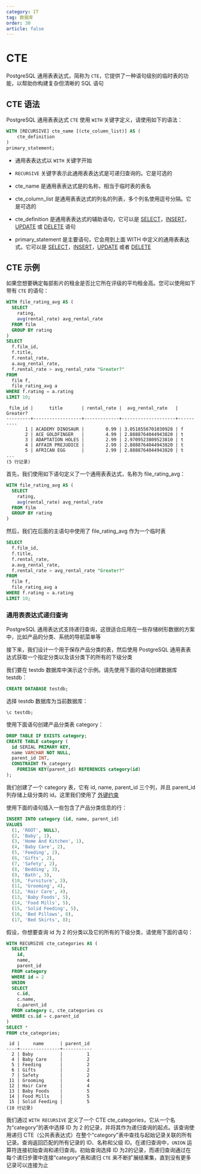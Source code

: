 ```yaml
---
category: IT
tag: 数据库
order: 30
article: false
---
```


# CTE

PostgreSQL 通用表表达式，简称为 `CTE`，它提供了一种语句级别的临时表的功能，以帮助你构建复杂但清晰的 SQL 语句

## CTE 语法

PostgreSQL 通用表表达式 `CTE` 使用 `WITH` 关键字定义，请使用如下的语法：

```sql
WITH [RECURSIVE] cte_name [(cte_column_list)] AS (
    cte_definition
)
primary_statement;
```

- 通用表表达式以 `WITH` 关键字开始

- `RECURSIVE` 关键字表示此通用表表达式是可递归查询的。它是可选的

- cte_name 是通用表表达式是的名称，相当于临时表的表名

- cte_column_list 是通用表表达式的列名的列表，多个列名使用逗号分隔。它是可选的

- cte_definition 是通用表表达式的辅助语句，它可以是 [SELECT](./select.md)，[INSERT](./insert.md)，[UPDATE](./update.md) 或 [DELETE](./delete.md) 语句

- primary_statement 是主要语句，它会用到上面 WITH 中定义的通用表表达式。它可以是 [SELECT](./select.md)，[INSERT](./insert.md)，[UPDATE](./update.md) 或者 [DELETE](./delete.md)

## CTE 示例

如果您想要确定每部影片的租金是否比它所在评级的平均租金高。您可以使用如下带有 `CTE` 的语句：

```sql
WITH file_rating_avg AS (
  SELECT
    rating,
    avg(rental_rate) avg_rental_rate
  FROM film
  GROUP BY rating
)
SELECT
  f.film_id,
  f.title,
  f.rental_rate,
  a.avg_rental_rate,
  f.rental_rate > avg_rental_rate "Greater?"
FROM
  film f,
  file_rating_avg a
WHERE f.rating = a.rating
LIMIT 10;
```

```text
 film_id |      title       | rental_rate |  avg_rental_rate   | Greater?
---------+------------------+-------------+--------------------+----------
       1 | ACADEMY DINOSAUR |        0.99 | 3.0518556701030928 | f
       2 | ACE GOLDFINGER   |        4.99 | 2.8888764044943820 | t
       3 | ADAPTATION HOLES |        2.99 | 2.9709523809523810 | t
       4 | AFFAIR PREJUDICE |        2.99 | 2.8888764044943820 | t
       5 | AFRICAN EGG      |        2.99 | 2.8888764044943820 | t
...
(5 行记录)
```

首先，我们使用如下语句定义了一个通用表表达式，名称为 file_rating_avg：

```sql
WITH file_rating_avg AS (
  SELECT
    rating,
    avg(rental_rate) avg_rental_rate
  FROM film
  GROUP BY rating
)
```

然后，我们在后面的主语句中使用了 file_rating_avg 作为一个临时表

```sql
SELECT
  f.film_id,
  f.title,
  f.rental_rate,
  a.avg_rental_rate,
  f.rental_rate > avg_rental_rate "Greater?"
FROM
  film f,
  file_rating_avg a
WHERE f.rating = a.rating
LIMIT 10;
```

### 通用表表达式递归查询

PostgreSQL 通用表达式支持递归查询，这很适合应用在一些存储树形数据的方案中，比如产品的分类、系统的导航菜单等

接下来，我们设计一个用于保存产品分类的表，然后使用 PostgreSQL 通用表表达式获取一个指定分类以及该分类下的所有的下级分类

我们要在 testdb 数据库中演示这个示例。请先使用下面的语句创建数据库 testdb：

```sql
CREATE DATABASE testdb;
```

选择 testdb 数据库为当前数据库：

```postgresql
\c testdb;
```

使用下面语句创建产品分类表 category：

```sql
DROP TABLE IF EXISTS category;
CREATE TABLE category (
  id SERIAL PRIMARY KEY,
  name VARCHAR NOT NULL,
  parent_id INT,
  CONSTRAINT fk_category
    FOREIGN KEY(parent_id) REFERENCES category(id)
);
```

我们创建了一个 category 表，它有 id, name, parent_id 三个列，并且 parent_id 列存储上级分类的 id。这里我们使用了 [外键约束](../database-and-table/foreign-key.md)

使用下面的语句插入一些包含了产品分类信息的行：

```sql
INSERT INTO category (id, name, parent_id)
VALUES
  (1, 'ROOT', NULL),
  (2, 'Baby', 1),
  (3, 'Home And Kitchen', 1),
  (4, 'Baby Care', 2),
  (5, 'Feeding', 2),
  (6, 'Gifts', 2),
  (7, 'Safety', 2),
  (8, 'Bedding', 3),
  (9, 'Bath', 3),
  (10, 'Furniture', 3),
  (11, 'Grooming', 4),
  (12, 'Hair Care', 4),
  (13, 'Baby Foods', 5),
  (14, 'Food Mills', 5),
  (15, 'Solid Feeding', 5),
  (16, 'Bed Pillows', 8),
  (17, 'Bed Skirts', 8);
```

假设，你想要查询 id 为 2 的分类以及它的所有的下级分类，请使用下面的语句：

```sql
WITH RECURSIVE cte_categories AS (
  SELECT
    id,
    name,
    parent_id
  FROM category
  WHERE id = 2
  UNION
  SELECT
    c.id,
    c.name,
    c.parent_id
  FROM category c, cte_categories cs
  WHERE cs.id = c.parent_id
)
SELECT *
FROM cte_categories;
```

```text
 id |     name      | parent_id
----+---------------+-----------
  2 | Baby          |         1
  4 | Baby Care     |         2
  5 | Feeding       |         2
  6 | Gifts         |         2
  7 | Safety        |         2
 11 | Grooming      |         4
 12 | Hair Care     |         4
 13 | Baby Foods    |         5
 14 | Food Mills    |         5
 15 | Solid Feeding |         5
(10 行记录)
```

我们通过 `WITH RECURSIVE` 定义了一个 CTE cte_categories，它从一个名为“category”的表中选择 ID 为 2 的记录，并将其作为递归查询的起点。该查询使用递归 CTE（公共表表达式）在整个“category”表中查找与起始记录关联的所有记录。查询返回匹配的所有记录的 ID、名称和父级 ID。在递归查询中，`UNION` 运算符连接初始查询和递归查询。初始查询选择 ID 为2的记录，而递归查询通过在每个递归步骤中连接“category”表和递归 `CTE` 来不断扩展结果集，直到没有更多记录可以连接为止